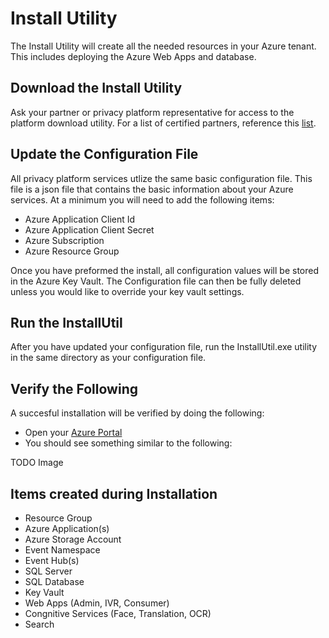 # Install Utility

The Install Utility will create all the needed resources in your Azure tenant.  This includes deploying the Azure Web Apps and database.

## Download the Install Utility

Ask your partner or privacy platform representative for access to the platform download utility.  For a list of certified partners, reference this [list](./Partners.md).

## Update the Configuration File

All privacy platform services utlize the same basic configuration file.  This file is a json file that contains the basic information about your Azure services.  At a minimum you will need to add the following items:

-   Azure Application Client Id
-   Azure Application Client Secret
-   Azure Subscription
-   Azure Resource Group

Once you have preformed the install, all configuration values will be stored in the Azure Key Vault.  The Configuration file can then be fully deleted unless you would like to override your key vault settings.

## Run the InstallUtil

After you have updated your configuration file, run the InstallUtil.exe utility in the same directory as your configuration file.

## Verify the Following

A succesful installation will be verified by doing the following:

-   Open your [Azure Portal](https://portal.azure.com)
-   You should see something similar to the following:

TODO Image

## Items created during Installation

-   Resource Group
-   Azure Application(s)
-   Azure Storage Account
-   Event Namespace
-   Event Hub(s)
-   SQL Server
-   SQL Database
-   Key Vault
-   Web Apps (Admin, IVR, Consumer)
-   Congnitive Services (Face, Translation, OCR)
-   Search

